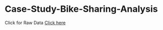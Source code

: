 # Case-Study-Bike-Sharing-Analysis
Click for Raw Data [Click here](https://divvy-tripdata.s3.amazonaws.com/index.html)
